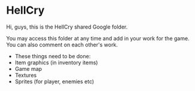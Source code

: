 # HellCry

Hi, guys, this is the HellCry shared Google folder.

You may access this folder at any time and add in your work for the game. You can also comment on each other's work. 

- These things need to be done:
- Item graphics (in inventory items)
- Game map
- Textures
- Sprites (for player, enemies etc)
